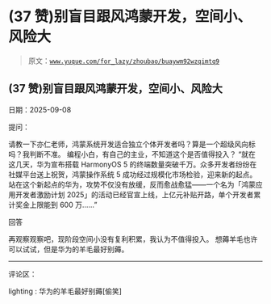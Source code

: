 # (37 赞)别盲目跟风鸿蒙开发，空间小、风险大

> 原文：[`www.yuque.com/for_lazy/zhoubao/buaywm92wzqimtq9`](https://www.yuque.com/for_lazy/zhoubao/buaywm92wzqimtq9)

## (37 赞)别盲目跟风鸿蒙开发，空间小、风险大

日期：2025-09-08

提问：

请教一下亦仁老师，鸿蒙系统开发适合独立个体开发者吗？算是一个超级风向标吗？我判断不准。 编程小白，有自己的主业，不知道这个是否值得投入？
“就在这几天，华为宣布搭载 HarmonyOS
5 的终端数量突破千万。众多开发者纷纷在社媒平台送上祝贺，鸿蒙操作系统 5 成功经过规模化市场检验，迎来新的起点。站在这个新起点的华为，攻势不仅没有放缓，反而愈战愈猛——一个名为「鸿蒙应用开发者激励计划 2025」的活动已经官宣上线，上亿元补贴开路，单个开发者累计奖金上限能到 600 万……”

回答

再观察观察吧，现阶段空间小没有复利积累，我认为不值得投入。 想薅羊毛也许可以试试，但是华为的羊毛最好别薅。

* * *

评论区：

lighting : 华为的羊毛最好别薅[偷笑]